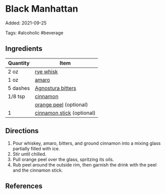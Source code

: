 # Black Manhattan

Added: 2021-09-25

Tags: #alcoholic #beverage

## Ingredients

| Quantity | Item                                                           |
| -------- | -------------------------------------------------------------- |
| 2 oz     | [rye whisk](../_ingredients/whiskey.md)                        |
| 1 oz     | [amaro](../_ingredients/amaro.md)                              |
| 5 dashes | [Agnostura bitters](../_ingredients/agnostura-bitters.md)      |
| 1/8 tsp  | [cinnamon](../_ingredients/cinnamon.md)                        |
|          | [orange peel](../_ingredients/orange.md) (optional)            |
| 1        | [cinnamon stick](../_ingredients/cinnamon-stick.md) (optional) |

## Directions

1. Pour whiskey, amaro, bitters, and ground cinnamon into a mixing glass partially filled with ice.
  1. Stir until chilled.
2. Pull orange peel over the glass, spritzing its oils.
3. Rub peel around the outside rim, then garnish the drink with the peel and the cinnamon stick.

## References

[^1]: [Original recipe](https://www.lcbo.com/webapp/wcs/stores/servlet/en/lcbo/recipe/cinnamon-scented-black-manhattan/F202105042)

